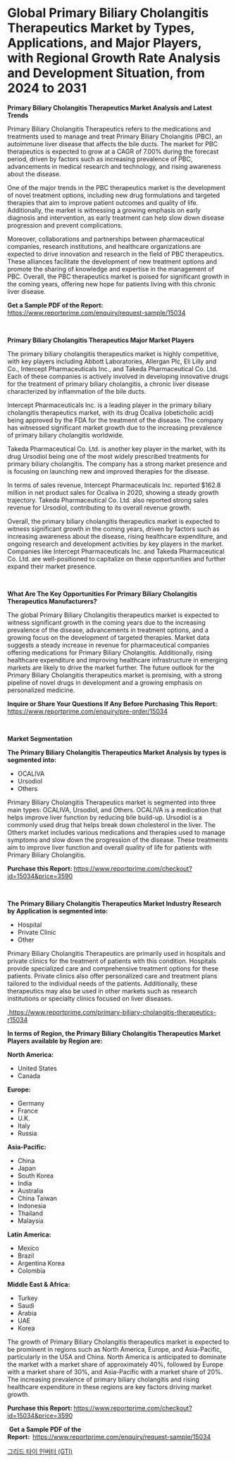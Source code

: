 <p><h1>Global Primary Biliary Cholangitis Therapeutics Market by Types, Applications, and Major Players, with Regional Growth Rate Analysis and Development Situation, from 2024 to 2031</h1></p><p><strong>Primary Biliary Cholangitis Therapeutics Market Analysis and Latest Trends</strong></p>
<p><p>Primary Biliary Cholangitis Therapeutics refers to the medications and treatments used to manage and treat Primary Biliary Cholangitis (PBC), an autoimmune liver disease that affects the bile ducts. The market for PBC therapeutics is expected to grow at a CAGR of 7.00% during the forecast period, driven by factors such as increasing prevalence of PBC, advancements in medical research and technology, and rising awareness about the disease.</p><p>One of the major trends in the PBC therapeutics market is the development of novel treatment options, including new drug formulations and targeted therapies that aim to improve patient outcomes and quality of life. Additionally, the market is witnessing a growing emphasis on early diagnosis and intervention, as early treatment can help slow down disease progression and prevent complications.</p><p>Moreover, collaborations and partnerships between pharmaceutical companies, research institutions, and healthcare organizations are expected to drive innovation and research in the field of PBC therapeutics. These alliances facilitate the development of new treatment options and promote the sharing of knowledge and expertise in the management of PBC. Overall, the PBC therapeutics market is poised for significant growth in the coming years, offering new hope for patients living with this chronic liver disease.</p></p>
<p><strong>Get a Sample PDF of the Report:&nbsp;</strong> <a href="https://www.reportprime.com/enquiry/request-sample/15034">https://www.reportprime.com/enquiry/request-sample/15034</a></p>
<p>&nbsp;</p>
<p><strong>Primary Biliary Cholangitis Therapeutics Major Market Players</strong></p>
<p><p>The primary biliary cholangitis therapeutics market is highly competitive, with key players including Abbott Laboratories, Allergan Plc, Eli Lilly and Co., Intercept Pharmaceuticals Inc., and Takeda Pharmaceutical Co. Ltd. Each of these companies is actively involved in developing innovative drugs for the treatment of primary biliary cholangitis, a chronic liver disease characterized by inflammation of the bile ducts.</p><p>Intercept Pharmaceuticals Inc. is a leading player in the primary biliary cholangitis therapeutics market, with its drug Ocaliva (obeticholic acid) being approved by the FDA for the treatment of the disease. The company has witnessed significant market growth due to the increasing prevalence of primary biliary cholangitis worldwide.</p><p>Takeda Pharmaceutical Co. Ltd. is another key player in the market, with its drug Ursodiol being one of the most widely prescribed treatments for primary biliary cholangitis. The company has a strong market presence and is focusing on launching new and improved therapies for the disease.</p><p>In terms of sales revenue, Intercept Pharmaceuticals Inc. reported $162.8 million in net product sales for Ocaliva in 2020, showing a steady growth trajectory. Takeda Pharmaceutical Co. Ltd. also reported strong sales revenue for Ursodiol, contributing to its overall revenue growth.</p><p>Overall, the primary biliary cholangitis therapeutics market is expected to witness significant growth in the coming years, driven by factors such as increasing awareness about the disease, rising healthcare expenditure, and ongoing research and development activities by key players in the market. Companies like Intercept Pharmaceuticals Inc. and Takeda Pharmaceutical Co. Ltd. are well-positioned to capitalize on these opportunities and further expand their market presence.</p></p>
<p>&nbsp;</p>
<p><strong>What Are The Key Opportunities For Primary Biliary Cholangitis Therapeutics Manufacturers?</strong></p>
<p><p>The global Primary Biliary Cholangitis therapeutics market is expected to witness significant growth in the coming years due to the increasing prevalence of the disease, advancements in treatment options, and a growing focus on the development of targeted therapies. Market data suggests a steady increase in revenue for pharmaceutical companies offering medications for Primary Biliary Cholangitis. Additionally, rising healthcare expenditure and improving healthcare infrastructure in emerging markets are likely to drive the market further. The future outlook for the Primary Biliary Cholangitis therapeutics market is promising, with a strong pipeline of novel drugs in development and a growing emphasis on personalized medicine.</p></p>
<p><strong>Inquire or Share Your Questions If Any Before Purchasing This Report:</strong> <a href="https://www.reportprime.com/enquiry/pre-order/15034">https://www.reportprime.com/enquiry/pre-order/15034</a></p>
<p>&nbsp;</p>
<p><strong>Market Segmentation</strong></p>
<p><strong>The Primary Biliary Cholangitis Therapeutics Market Analysis by types is segmented into:</strong></p>
<p><ul><li>OCALIVA</li><li>Ursodiol</li><li>Others</li></ul></p>
<p><p>Primary Biliary Cholangitis Therapeutics market is segmented into three main types: OCALIVA, Ursodiol, and Others. OCALIVA is a medication that helps improve liver function by reducing bile build-up. Ursodiol is a commonly used drug that helps break down cholesterol in the liver. The Others market includes various medications and therapies used to manage symptoms and slow down the progression of the disease. These treatments aim to improve liver function and overall quality of life for patients with Primary Biliary Cholangitis.</p></p>
<p><strong>Purchase this Report:&nbsp;</strong><a href="https://www.reportprime.com/checkout?id=15034&price=3590">https://www.reportprime.com/checkout?id=15034&price=3590</a></p>
<p>&nbsp;</p>
<p><strong>The Primary Biliary Cholangitis Therapeutics Market Industry Research by Application is segmented into:</strong></p>
<p><ul><li>Hospital</li><li>Private Clinic</li><li>Other</li></ul></p>
<p><p>Primary Biliary Cholangitis Therapeutics are primarily used in hospitals and private clinics for the treatment of patients with this condition. Hospitals provide specialized care and comprehensive treatment options for these patients. Private clinics also offer personalized care and treatment plans tailored to the individual needs of the patients. Additionally, these therapeutics may also be used in other markets such as research institutions or specialty clinics focused on liver diseases.</p></p>
<p><a href="https://www.reportprime.com/primary-biliary-cholangitis-therapeutics-r15034">&nbsp;https://www.reportprime.com/primary-biliary-cholangitis-therapeutics-r15034</a></p>
<p><strong>In terms of Region, the Primary Biliary Cholangitis Therapeutics Market Players available by Region are:</strong></p>
<p>
    <p> <strong> North America: </strong>
        <ul>
            <li>United States</li>
            <li>Canada</li>
        </ul>
        </p> 
    <p> <strong> Europe: </strong>
        <ul>
            <li>Germany</li>
            <li>France</li>
            <li>U.K.</li>
            <li>Italy</li>
            <li>Russia</li>
        </ul>
        </p> 
    <p> <strong> Asia-Pacific: </strong>
        <ul>
            <li>China</li>
            <li>Japan</li>
            <li>South Korea</li>
            <li>India</li>
            <li>Australia</li>
            <li>China Taiwan</li>
            <li>Indonesia</li>
            <li>Thailand</li>
            <li>Malaysia</li>
        </ul>
        </p> 
    <p> <strong> Latin America: </strong>
        <ul>
            <li>Mexico</li>
            <li>Brazil</li>
            <li>Argentina Korea</li>
            <li>Colombia</li>
        </ul>
        </p> 
    <p> <strong> Middle East & Africa: </strong>
        <ul>
            <li>Turkey</li>
            <li>Saudi</li>
            <li>Arabia</li>
            <li>UAE</li>
            <li>Korea</li>
        </ul>
    </p>
    </p>
<p><p>The growth of Primary Biliary Cholangitis therapeutics market is expected to be prominent in regions such as North America, Europe, and Asia-Pacific, particularly in the USA and China. North America is anticipated to dominate the market with a market share of approximately 40%, followed by Europe with a market share of 30%, and Asia-Pacific with a market share of 20%. The increasing prevalence of primary biliary cholangitis and rising healthcare expenditure in these regions are key factors driving market growth.</p></p>
<p><strong>Purchase this Report: </strong><a href="https://www.reportprime.com/checkout?id=15034&price=3590">https://www.reportprime.com/checkout?id=15034&price=3590</a></p>
<p>&nbsp;<strong>Get a Sample PDF of the Report:&nbsp;&nbsp;</strong><a href="https://www.reportprime.com/enquiry/request-sample/15034">https://www.reportprime.com/enquiry/request-sample/15034</a></p>
<p><strong></strong></p>
<p><p><a href="https://github.com/laholand/Market-Research-Report-List-6/blob/main/8121546107974.md">그리드 타이 인버터 (GTI)</a></p></p>